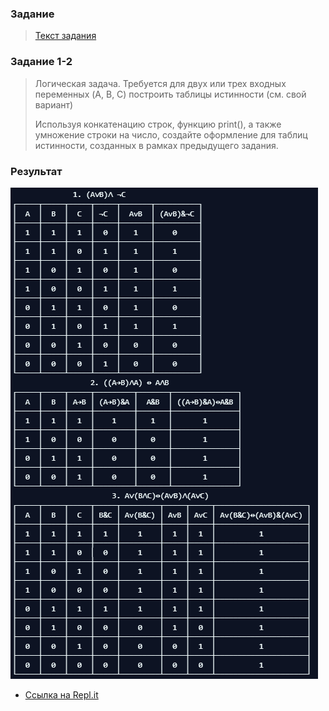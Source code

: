  ### Задание
>  [Текст задания](https://moodle.herzen.spb.ru/pluginfile.php/132109/mod_resource/content/4/Practice-2.html)

### Задание 1-2
> Логическая задача. Требуется для двух или трех входных переменных (A, B, C) построить таблицы истинности (см. свой вариант)
>
> Используя конкатенацию строк, функцию print(), а также умножение строки на число, создайте оформление для таблиц истинности, созданных в рамках предыдущего задания.

### Результат 
![Результат](image/sm2.png)
+ [Ссылка на Repl.it](https://repl.it/@ArthurMozart/Tabl)
